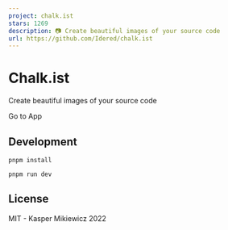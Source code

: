 ```yaml
---
project: chalk.ist
stars: 1269
description: 📷 Create beautiful images of your source code
url: https://github.com/Idered/chalk.ist
---
```


Chalk.ist
=========

Create beautiful images of your source code

Go to App

Development
-----------

```
pnpm install
```

```
pnpm run dev
```

License
-------

MIT - Kasper Mikiewicz 2022
